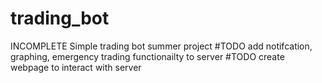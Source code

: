 # trading_bot
INCOMPLETE Simple trading bot summer project
#TODO add notifcation, graphing, emergency trading functionailty to server
#TODO create webpage to interact with server 
